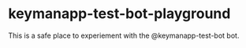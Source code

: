 # keymanapp-test-bot-playground

This is a safe place to experiement with the @keymanapp-test-bot bot.

